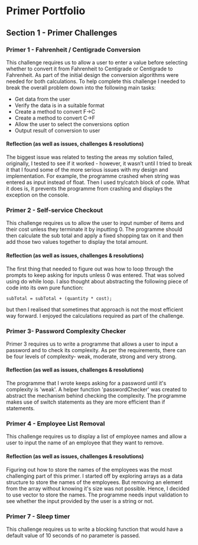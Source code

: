 # Primer Portfolio
## Section 1 - Primer Challenges
### Primer 1 - Fahrenheit / Centigrade Conversion
This challenge requires us to allow a user to enter a value before selecting whether to convert it from Fahrenheit to Centigrade or Centigrade to Fahrenheit.  As part of the initial design the conversion algorithms were needed for both calculations. 
To help complete this challenge I needed to break the overall problem down into the following main tasks: 
* Get data from the user
* Verify the data is in a suitable format
* Create a method to convert F->C
* Create a method to convert C->F
* Allow the user to select the conversions option
* Output result of conversion to user

#### Reflection (as well as issues, challenges & resolutions)
The biggest issue was related to testing the areas my solution failed, originally, I tested to see if it worked - however, it wasn’t until I tried to break it that I found some of the more serious issues with my design and implementation.  For example, the programme crashed when string was entered as input instead of float. Then I used try/catch block of code. What it does is, it prevents the programme from crashing and displays the exception on the console.

### Primer 2 - Self-service Checkout
This challenge requires us to allow the user to input number of items and their cost unless they terminate it by inputting 0. The programme should then calculate the sub total and apply a fixed shopping tax on it and then add those two values together to display the total amount.
#### Reflection (as well as issues, challenges & resolutions)
The first thing that needed to figure out was how to loop through the prompts to keep asking for inputs unless 0 was entered. That was solved using do while loop. 
I also thought about abstracting the following piece of code into its own pure function:
```
subTotal = subTotal + (quantity * cost);
```
but then I realised that sometimes that approach is not the most efficient way forward.
I enjoyed the calculations required as part of the challenge. 
### Primer 3- Password Complexity Checker
Primer 3 requires us to write a programme that allows a user to input a password and to check its complexity. As per the requirements, there can be four levels of complexity- weak, moderate, strong and very strong.
#### Reflection (as well as issues, challenges & resolutions)
The programme that I wrote keeps asking for a password until it's complexity is 'weak'.
A helper function 'passwordChecker' was created to abstract the mechanism behind checking the complexity.
The programme makes use of switch statements as they are more efficient than if statements.
### Primer 4 - Employee List Removal
This challenge requires us to display a list of employee names and allow a user to input the name of an employee that they want to remove.
#### Reflection (as well as issues, challenges & resolutions)
Figuring out how to store the names of the employees was the most challenging part of this primer. I started off by exploring arrays as a data structure to store the names of the employees. But removing an element from the array without knowing it's size was not possible. Hence, I decided to use vector to store the names. 
The programme needs input validation to see whether the input provided by the user is a string or not. 

### Primer 7 - Sleep timer
This challenge requires us to write a blocking function that would have a default value of 10 seconds of no parameter is passed. 
	